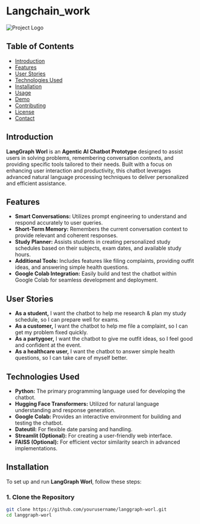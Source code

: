 # Langchain_work


![Project Logo](path/to/your/logo.png)

## Table of Contents
- [Introduction](#introduction)
- [Features](#features)
- [User Stories](#user-stories)
- [Technologies Used](#technologies-used)
- [Installation](#installation)
- [Usage](#usage)
- [Demo](#demo)
- [Contributing](#contributing)
- [License](#license)
- [Contact](#contact)

## Introduction

**LangGraph Worl** is an **Agentic AI Chatbot Prototype** designed to assist users in solving problems, remembering conversation contexts, and providing specific tools tailored to their needs. Built with a focus on enhancing user interaction and productivity, this chatbot leverages advanced natural language processing techniques to deliver personalized and efficient assistance.

## Features

- **Smart Conversations:** Utilizes prompt engineering to understand and respond accurately to user queries.
- **Short-Term Memory:** Remembers the current conversation context to provide relevant and coherent responses.
- **Study Planner:** Assists students in creating personalized study schedules based on their subjects, exam dates, and available study hours.
- **Additional Tools:** Includes features like filing complaints, providing outfit ideas, and answering simple health questions.
- **Google Colab Integration:** Easily build and test the chatbot within Google Colab for seamless development and deployment.

## User Stories

- **As a student,** I want the chatbot to help me research & plan my study schedule, so I can prepare well for exams.
- **As a customer,** I want the chatbot to help me file a complaint, so I can get my problem fixed quickly.
- **As a partygoer,** I want the chatbot to give me outfit ideas, so I feel good and confident at the event.
- **As a healthcare user,** I want the chatbot to answer simple health questions, so I can take care of myself better.

## Technologies Used

- **Python:** The primary programming language used for developing the chatbot.
- **Hugging Face Transformers:** Utilized for natural language understanding and response generation.
- **Google Colab:** Provides an interactive environment for building and testing the chatbot.
- **Dateutil:** For flexible date parsing and handling.
- **Streamlit (Optional):** For creating a user-friendly web interface.
- **FAISS (Optional):** For efficient vector similarity search in advanced implementations.

## Installation

To set up and run **LangGraph Worl**, follow these steps:

### 1. Clone the Repository

```bash
git clone https://github.com/yourusername/langgraph-worl.git
cd langgraph-worl
